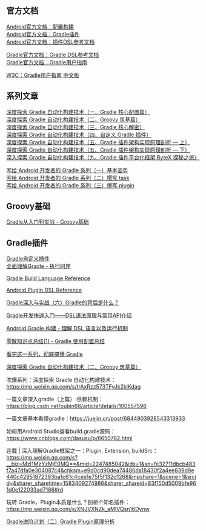 ## 官方文档

[Android官方文档：配置构建](https://developer.android.com/studio/build?hl=zh-cn)  
[Android官方文档：Gradle插件](https://developer.android.com/studio/releases/gradle-plugin?hl=zh-cn)  
[Android官方文档：插件DSL参考文档](https://developer.android.com/reference/tools/gradle-api)

[Gradle官方文档：Gradle DSL参考文档](https://docs.gradle.org/current/dsl/)  
[Gradle官方文档：Gradle用户指南](https://docs.gradle.org/current/userguide/userguide.html)

[W3C：Gradle用户指南 中文版](https://www.w3cschool.cn/gradle_user_guide/gradle_user_guide-t5um26hg.html)

## 系列文章

[深度探索 Gradle 自动化构建技术（一、Gradle 核心配置篇）](https://juejin.im/post/6844904122492125198)  
[深度探索 Gradle 自动化构建技术（二、Groovy 筑基篇）](https://juejin.im/post/6844904128594853902#heading-65)  
[深度探索 Gradle 自动化构建技术（三、Gradle 核心解密）](https://juejin.im/post/6844904132092903437)  
[深度探索 Gradle 自动化构建技术（四、自定义 Gradle 插件）](https://juejin.im/post/6844904135314128903)  
[深度探索 Gradle 自动化构建技术（五、Gradle 插件架构实现原理剖析 — 上）](https://juejin.im/post/6844904142725447687)  
[深度探索 Gradle 自动化构建技术（五、Gradle 插件架构实现原理剖析 — 下）](https://juejin.im/post/6844904142717075469)  
[深入探索 Gradle 自动化构建技术（九、Gradle 插件平台化框架 ByteX 探秘之旅）](https://juejin.im/post/6844904202393960455#heading-66)

[写给 Android 开发者的 Gradle 系列（一）基本姿势](https://juejin.im/post/5af4f117f265da0b9f405221#heading-2)  
[写给 Android 开发者的 Gradle 系列（二）撰写 task](https://juejin.im/post/5afa06466fb9a07aaa1163f1)  
[写给 Android 开发者的 Gradle 系列（三）撰写 plugin](https://juejin.im/post/5b02113a5188254289190671)

## Groovy基础

[Gradle从入门到实战 - Groovy基础](https://mp.weixin.qq.com/s?__biz=MzIwMTAzMTMxMg==&mid=2649492338&idx=1&sn=49cb619fb057720db505b7c3b8f894e8&chksm=8eec808db99b099b6b0bc5e983fc10df48a085a78ca935593737ec9d76b373188e20cf1042d9&mpshare=1&scene=1&srcid=0725CUXNoNL3Dd3OfCCHP1Op&key=7dad7409be596df6cce12e9b567196d7feb09e0b9355578f0f23d84bd8c9d75e68eef65cffcd9b8208776ce935da0a8111b64313deb9e842aa6e29b91507b9ccbcccbee70857fcd69e3ebffd9250130c&ascene=0&uin=MTI0NjM4NTEyMA%3D%3D&devicetype=iMac+MacBookPro11%2C4+OSX+OSX+10.11.1+build(15B42)&version=12010110&nettype=WIFI&fontScale=100&pass_ticket=EQnKsyDv55Ot1aANSvOTlzt78Sjt1f74YaI%2FX7yrrFLhXmvsamoahV%2F%2BKPNQ21oX)

## Gradle插件

[Gradle自定义插件](https://blog.csdn.net/eclipsexys/article/details/50973205)  
[全面理解Gradle - 执行时序](https://blog.csdn.net/singwhatiwanna/article/details/78797506)



[Gradle Build Language Reference](https://docs.gradle.org/current/dsl/index.html)

[Android Plugin DSL Reference](http://google.github.io/android-gradle-dsl/)

[Gradle深入与实战（六）Gradle的背后是什么？](http://benweizhu.github.io/blog/2015/03/31/deep-into-gradle-in-action-6/s)

[Gradle开发快速入门——DSL语法原理与常用API介绍](http://www.paincker.com/gradle-develop-basics)

[Android Gradle 构建 - 理解 DSL 语言以及运行机制](https://juejin.im/entry/57d1258a128fe100550d01f0)

[零散知识点总结(1) - Gradle 使用配置总结](https://www.jianshu.com/p/47cbbb4eab13)

[看完这一系列，彻底搞懂 Gradle](https://juejin.im/post/5d07c70bf265da1ba431eea6)

[深度探索 Gradle 自动化构建技术（二、Groovy 筑基篇）](https://juejin.im/post/5e97ac34f265da47aa3f6dca)

吹爆系列：深度探索 Gradle 自动化构建技术：https://mp.weixin.qq.com/s/trAxRzz573TFyJk2klKdag

一篇文章深入gradle（上篇）:依赖机制：https://blog.csdn.net/oubin66/article/details/100557596

一篇文章基本看懂gradle：https://juejin.cn/post/6844903928543313933

如何用Android Studio查看build.gradle源码：https://www.cnblogs.com/dasusu/p/6650782.html

连载 | 深入理解Gradle框架之一：Plugin, Extension, buildSrc：https://mp.weixin.qq.com/s?__biz=MzI1MzYzMjE0MQ==&mid=2247485042&idx=1&sn=fe32711dbcb483f7a47dfa0e304087c4&chksm=e9d0cd90dea74486da18430f2a4ee839d9e440c42951872393ba1c61c4cee1e75f5f132d1268&mpshare=1&scene=1&srcid=&sharer_sharetime=1583409274986&sharer_shareid=83f150d5009bfe961d0e122033ad7186#rd

玩转 Gradle，Plugin本质是什么？剖析个知名插件：https://mp.weixin.qq.com/s/XNJVXNZk_aMIVQsn16Dynw

[Gradle进阶计划（二）Gradle Plugin原理分析](https://bbs.huaweicloud.com/blogs/240520)

